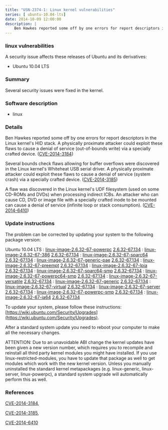 ```yaml
---
title: "USN-2374-1: Linux kernel vulnerabilities"
series: [ ubuntu-10.04-lts]
date: 2014-10-09 12:00:00
description: |
    Ben Hawkes reported some off by one errors for report descriptors in the Linux kernel&#39;s HID stack. A physically proximate attacker could exploit these flaws to cause a denial of service (out-of-bounds write) via a specially crafted device. ([CVE-2014-3184](http://people.ubuntu.com/~ubuntu-security/cve/CVE-2014-3184))
--- 
```

 
 


### linux vulnerabilities

A security issue affects these releases of Ubuntu and its derivatives:

* Ubuntu 10.04 LTS

### Summary

Several security issues were fixed in the kernel. 

### Software description

* linux 

### Details

Ben Hawkes reported some off by one errors for report descriptors in the Linux kernel&#39;s HID stack. A physically proximate attacker could exploit these flaws to cause a denial of service (out-of-bounds write) via a specially crafted device. ([CVE-2014-3184](http://people.ubuntu.com/~ubuntu-security/cve/CVE-2014-3184))

Several bounds check flaws allowing for buffer overflows were discovered in the Linux kernel&#39;s Whiteheat USB serial driver. A physically proximate attacker could exploit these flaws to cause a denial of service (system crash) via a specially crafted device. ([CVE-2014-3185](http://people.ubuntu.com/~ubuntu-security/cve/CVE-2014-3185))

A flaw was discovered in the Linux kernel&#39;s UDF filesystem (used on some CD-ROMs and DVDs) when processing indirect ICBs. An attacker who can cause CD, DVD or image file with a specially crafted inode to be mounted can cause a denial of service (infinite loop or stack consumption). ([CVE-2014-6410](http://people.ubuntu.com/~ubuntu-security/cve/CVE-2014-6410)) 

### Update instructions

The problem can be corrected by updating your system to the following package version:

Ubuntu 10.04 LTS
 : [linux-image-2.6.32-67-powerpc](https://launchpad.net/ubuntu/+source/linux) <span> [2.6.32-67.134](https://launchpad.net/ubuntu/+source/linux/2.6.32-67.134) </span> 
 : [linux-image-2.6.32-67-386](https://launchpad.net/ubuntu/+source/linux) <span> [2.6.32-67.134](https://launchpad.net/ubuntu/+source/linux/2.6.32-67.134) </span> 
 : [linux-image-2.6.32-67-sparc64](https://launchpad.net/ubuntu/+source/linux) <span> [2.6.32-67.134](https://launchpad.net/ubuntu/+source/linux/2.6.32-67.134) </span> 
 : [linux-image-2.6.32-67-generic-pae](https://launchpad.net/ubuntu/+source/linux) <span> [2.6.32-67.134](https://launchpad.net/ubuntu/+source/linux/2.6.32-67.134) </span> 
 : [linux-image-2.6.32-67-preempt](https://launchpad.net/ubuntu/+source/linux) <span> [2.6.32-67.134](https://launchpad.net/ubuntu/+source/linux/2.6.32-67.134) </span> 
 : [linux-image-2.6.32-67-lpia](https://launchpad.net/ubuntu/+source/linux) <span> [2.6.32-67.134](https://launchpad.net/ubuntu/+source/linux/2.6.32-67.134) </span> 
 : [linux-image-2.6.32-67-sparc64-smp](https://launchpad.net/ubuntu/+source/linux) <span> [2.6.32-67.134](https://launchpad.net/ubuntu/+source/linux/2.6.32-67.134) </span> 
 : [linux-image-2.6.32-67-powerpc64-smp](https://launchpad.net/ubuntu/+source/linux) <span> [2.6.32-67.134](https://launchpad.net/ubuntu/+source/linux/2.6.32-67.134) </span> 
 : [linux-image-2.6.32-67-versatile](https://launchpad.net/ubuntu/+source/linux) <span> [2.6.32-67.134](https://launchpad.net/ubuntu/+source/linux/2.6.32-67.134) </span> 
 : [linux-image-2.6.32-67-generic](https://launchpad.net/ubuntu/+source/linux) <span> [2.6.32-67.134](https://launchpad.net/ubuntu/+source/linux/2.6.32-67.134) </span> 
 : [linux-image-2.6.32-67-virtual](https://launchpad.net/ubuntu/+source/linux) <span> [2.6.32-67.134](https://launchpad.net/ubuntu/+source/linux/2.6.32-67.134) </span> 
 : [linux-image-2.6.32-67-server](https://launchpad.net/ubuntu/+source/linux) <span> [2.6.32-67.134](https://launchpad.net/ubuntu/+source/linux/2.6.32-67.134) </span> 
 : [linux-image-2.6.32-67-powerpc-smp](https://launchpad.net/ubuntu/+source/linux) <span> [2.6.32-67.134](https://launchpad.net/ubuntu/+source/linux/2.6.32-67.134) </span> 
 : [linux-image-2.6.32-67-ia64](https://launchpad.net/ubuntu/+source/linux) <span> [2.6.32-67.134](https://launchpad.net/ubuntu/+source/linux/2.6.32-67.134) </span> 

To update your system, please follow these instructions: [https://wiki.ubuntu.com/Security/Upgrades](https://wiki.ubuntu.com/Security/Upgrades).

After a standard system update you need to reboot your computer to make all the necessary changes.

ATTENTION: Due to an unavoidable ABI change the kernel updates have been given a new version number, which requires you to recompile and reinstall all third party kernel modules you might have installed. If you use linux-restricted-modules, you have to update that package as well to get modules which work with the new kernel version. Unless you manually uninstalled the standard kernel metapackages (e.g. linux-generic, linux-server, linux-powerpc), a standard system upgrade will automatically perform this as well. 

### References

 
 [CVE-2014-3184](http://people.ubuntu.com/~ubuntu-security/cve/CVE-2014-3184), 

 [CVE-2014-3185](http://people.ubuntu.com/~ubuntu-security/cve/CVE-2014-3185), 

 [CVE-2014-6410](http://people.ubuntu.com/~ubuntu-security/cve/CVE-2014-6410)
 

